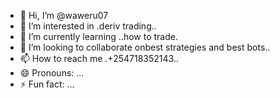 - 👋 Hi, I’m @waweru07
- 👀 I’m interested in .deriv trading..
- 🌱 I’m currently learning ..how to trade.
- 💞️ I’m looking to collaborate onbest strategies and best bots..
- 📫 How to reach me .+254718352143..
- 😄 Pronouns: ...
- ⚡ Fun fact: ...

<!---
waweru07/waweru07 is a ✨ special ✨ repository because its `README.md` (this file) appears on your GitHub profile.
You can click the Preview link to take a look at your changes.
--->
